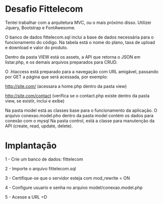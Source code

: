 # Desafio Fittelecom

Tentei trabalhar com a arquitetura MVC, ou o mais próximo disso.
Utilizei Jquery, Bootstrap e FontAwesome.

O banco de dados fittelecom.sql inclui a base de dados necessária para o funcionamento do código.
Na tabela está o nome do plano, taxa de upload e download e valor do produto.

Dentro da pasta VIEW está os assets, a API que retorna o JSON em listar.php, e os demais arquivos preparados para CRUD.

O .htaccess está preparado para a navegação com URL amigável, passando por GET a página que será acessada, por exemplo:

http://site.com/ (acessara a home.php dentro da pasta view)

http://site.com/contact (verifica se o contact.php existe dentro da pasta view, se existir, inclui e exibe)

Na pasta model está as classes base para o funcionamento da aplicação.
O arquivo conexao.model.pho dentro da pasta model contém os dados para conexão com o mysql
Na pasta control, está a classe para manutenção da API (create, read, update, delete).

# Implantação

1 - Crie um banco de dados: fittelecom

2 - Importe o arquivo fittelecom.sql

3 - Certifique-se que o servidor esteja com mod_rewrite = ON

4 - Configure usuario e senha no arquivo model/conexao.model.php

5 - Acesse a URL =D
